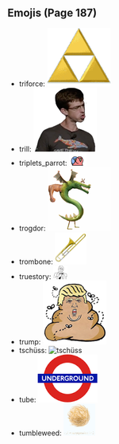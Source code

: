 
## Emojis (Page 187)

* triforce: ![triforce](output/triforce.gif)
* trill: ![trill](output/trill.png)
* triplets_parrot: ![triplets_parrot](output/triplets_parrot.gif)
* trogdor: ![trogdor](output/trogdor.gif)
* trombone: ![trombone](output/trombone.png)
* truestory: ![truestory](output/truestory.png)
* trump: ![trump](output/trump.png)
* tschüss: ![tschüss](output/tschüss)
* tube: ![tube](output/tube.png)
* tumbleweed: ![tumbleweed](output/tumbleweed.gif)
